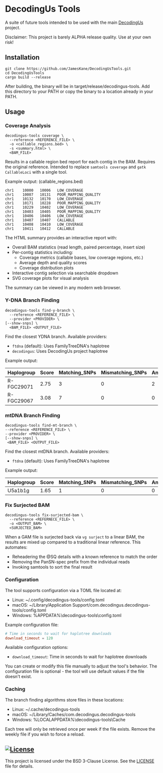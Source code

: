 # DecodingUs Tools

A suite of future tools intended to be used with the main [DecodingUs](https://github.com/JamesKane/decodingus) project.

Disclaimer: This project is barely ALPHA release quality.  Use at your own risk!

## Installation
```shell
git clone https://github.com/JamesKane/DecodingUsTools.git
cd DecodingUsTools
cargo build --release
```

After building, the binary will be in target/release/decodingus-tools.  Add this directory to your PATH or 
copy the binary to a location already in your PATH.

## Usage

### Coverage Analysis

```shell
decodingus-tools coverage \
  --reference <REFERENCE_FILE> \
  -o <callable_regions.bed> \
  -s <summary.html> \
  <BAM_FILE> 
```

Results in a callable region bed report for each contig in the BAM. Requires the original reference.
Intended to replace `samtools coverage` and `gatk CallableLoci` with a single tool.

Example output: (callable_regions.bed)
```text
chr1	10000	10006	LOW_COVERAGE
chr1	10007	10131	POOR_MAPPING_QUALITY
chr1	10132	10170	LOW_COVERAGE
chr1	10171	10228	POOR_MAPPING_QUALITY
chr1	10229	10402	LOW_COVERAGE
chr1	10403	10405	POOR_MAPPING_QUALITY
chr1	10406	10406	LOW_COVERAGE
chr1	10407	10407	CALLABLE
chr1	10408	10410	LOW_COVERAGE
chr1	10411	10412	CALLABLE
```

The HTML summary provides an interactive report with:
- Overall BAM statistics (read length, paired percentage, insert size)
- Per-contig statistics including:
    - Coverage metrics (callable bases, low coverage regions, etc.)
    - Average depth and quality scores
    - Coverage distribution plots
- Interactive contig selection via searchable dropdown
- SVG coverage plots for visual analysis

The summary can be viewed in any modern web browser.

### Y-DNA Branch Finding

```shell
decodingus-tools find-y-branch \
  --reference <REFERENCE_FILE> \
  --provider <PROVIDER> \
[--show-snps] \
  <BAM_FILE> <OUTPUT_FILE>
```

Find the closest YDNA branch. Available providers:
- `ftdna` (default): Uses FamilyTreeDNA's haplotree
- `decodingus`: Uses DecodingUs project haplotree

Example output:

|Haplogroup|Score|Matching_SNPs|Mismatching_SNPs|Ancestral_Matches|No_Calls|Total_SNPs|Cumulative_SNPs|Depth|
|----------|------|-------------|----------------|-----------------|--------|----------|---------------|-----|
|R-FGC29071|2.75|3|0|2|1|9|1917|53|
|R-FGC29067|3.08|7|0|0|2|4|1911|52|

### mtDNA Branch Finding

```shell
decodingus-tools find-mt-branch \
--reference <REFERENCE_FILE> \
--provider <PROVIDER> \
[--show-snps] \
 <BAM_FILE> <OUTPUT_FILE>
```

Find the closest mtDNA branch. Available providers:
- `ftdna` (default): Uses FamilyTreeDNA's haplotree

Example output:

|Haplogroup| Score |Matching_SNPs|Mismatching_SNPs|Ancestral_Matches|No_Calls|Total_SNPs|Cumulative_SNPs|Depth|
|----------|-------|-------------|----------------|-----------------|--------|----------|---------------|-----|
|U5a1b1g|1.65|1|0|0|0|1|55|15|

### Fix Surjected BAM

```shell
decodingus-tools fix-surjected-bam \
  --reference <REFERNECE_FILE> \ 
  -o <OUTPUT_BAM> \ 
  <SURJECTED_BAM>
```

When a GAM file is surjected back via `vg surject` to a linear BAM, the results are mixed up compared to a traditional linear reference. This automates:
- Reheadering the @SQ details with a known reference to match the order
- Removing the PanSN-spec prefix from the individual reads
- Invoking samtools to sort the final result

### Configuration

The tool supports configuration via a TOML file located at:
* Linux: ~/.config/decodingus-tools/config.toml
* macOS: ~/Library/Application Support/com.decodingus.decodingus-tools/config.toml
* Windows: %APPDATA%\decodingus-tools\config.toml

Example configuration file:
```toml
# Time in seconds to wait for haplotree downloads
download_timeout = 120
```

Available configuration options:
* `download_timeout`: Time in seconds to wait for haplotree downloads

You can create or modify this file manually to adjust the tool's behavior. The configuration file is optional - the tool will use default values if the file doesn't exist.


### Caching
The branch finding algorithms store files in these locations:
* Linux: ~/.cache/decodingus-tools
* macOS: ~/Library/Caches/com.decodingus.decodingus-tools
* Windows: %LOCALAPPDATA%\decodingus-tools\Cache

Each tree will only be retrieved once per week if the file exists.  Remove the weekly file if you wish to force a reload.

## [![License](https://img.shields.io/badge/License-BSD_3--Clause-blue.svg)](https://opensource.org/licenses/BSD-3-Clause)

This project is licensed under the BSD 3-Clause License. See the [LICENSE](LICENSE) file for details.

